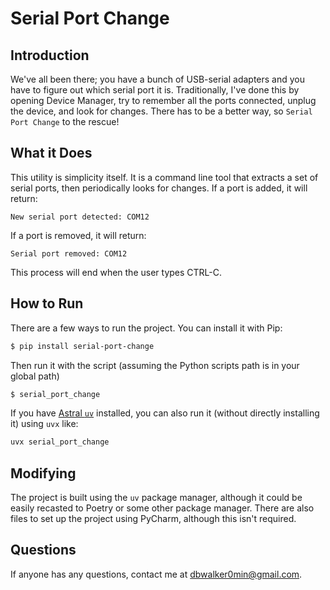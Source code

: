 # Serial Port Change

## Introduction

We've all been there; you have a bunch of USB-serial adapters and you have to figure out which serial port it is. Traditionally, I've done this by opening Device Manager, try to remember all the ports connected, unplug the device, and look for changes. There has to be a better way, so `Serial Port Change` to the rescue!

## What it Does

This utility is simplicity itself. It is a command line tool that extracts a set of serial ports, then periodically looks for changes. If a port is added, it will return:

```
New serial port detected: COM12
```

If a port is removed, it will return:

```
Serial port removed: COM12
```

This process will end when the user types CTRL-C.

## How to Run

There are a few ways to run the project. You can install it with Pip:

```sh
$ pip install serial-port-change
```

Then run it with the script (assuming the Python scripts path is in your global path)

```sh
$ serial_port_change
```

If you have [Astral `uv`](https://docs.astral.sh/uv/) installed, you can also run it (without directly installing it) using `uvx` like:

```sh
uvx serial_port_change
```

## Modifying

The project is built using the `uv` package manager, although it could be easily recasted to Poetry or some other package manager. There are also files to set up the project using PyCharm, although this isn't  required.

## Questions

If anyone has any questions, contact me at dbwalker0min@gmail.com.
